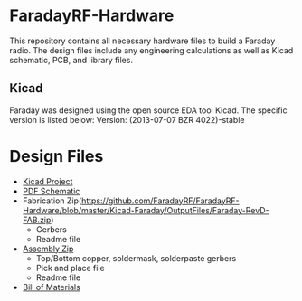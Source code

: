# FaradayRF-Hardware
This repository contains all necessary hardware files to build a Faraday radio. The design files include any engineering calculations as well as Kicad schematic, PCB, and library files.

## Kicad
Faraday was designed using the open source EDA tool Kicad. The specific version is listed below:
Version: (2013-07-07 BZR 4022)-stable

# Design Files
 * [Kicad Project](https://github.com/FaradayRF/FaradayRF-Hardware/blob/master/Kicad-Faraday/Faraday.pro)
 * [PDF Schematic](https://github.com/FaradayRF/FaradayRF-Hardware/blob/master/Kicad-Faraday/OutputFiles/FaradayRF-SCH.pdf)
 * Fabrication Zip(https://github.com/FaradayRF/FaradayRF-Hardware/blob/master/Kicad-Faraday/OutputFiles/Faraday-RevD-FAB.zip)
   * Gerbers
   * Readme file
 * [Assembly Zip](https://github.com/FaradayRF/FaradayRF-Hardware/blob/master/Kicad-Faraday/OutputFiles/Faraday-RevD-ASSY.zip)
   * Top/Bottom copper, soldermask, solderpaste gerbers
   * Pick and place file
   * Readme file
  * [Bill of Materials](https://github.com/FaradayRF/FaradayRF-Hardware/blob/master/Kicad-Faraday/OutputFiles/Faraday-REVD(BOM).xlsx)
   